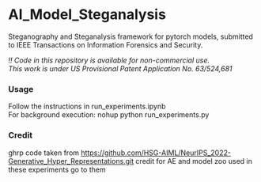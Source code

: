 # AI_Model_Steganalysis
Steganography and Steganalysis framework for pytorch models, submitted to IEEE Transactions on Information Forensics and Security.

*!! Code in this repository is available for non-commercial use.  
This work is under US Provisional Patent Application No. 63/524,681*

### Usage
Follow the instructions in run_experiments.ipynb  
For background execution: nohup python run_experiments.py

### Credit
ghrp code taken from https://github.com/HSG-AIML/NeurIPS_2022-Generative_Hyper_Representations.git
credit for AE and model zoo used in these experiments go to them
